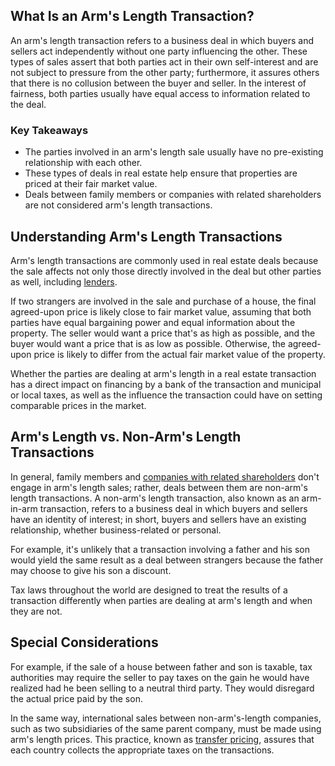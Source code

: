 ## What Is an Arm's Length Transaction?

An arm's length transaction refers to a business deal in which buyers and sellers act independently without one party influencing the other. These types of sales assert that both parties act in their own self-interest and are not subject to pressure from the other party; furthermore, it assures others that there is no collusion between the buyer and seller. In the interest of fairness, both parties usually have equal access to information related to the deal.

### Key Takeaways

-   The parties involved in an arm's length sale usually have no pre-existing relationship with each other.
-   These types of deals in real estate help ensure that properties are priced at their fair market value.
-   Deals between family members or companies with related shareholders are not considered arm's length transactions.

## Understanding Arm's Length Transactions

Arm's length transactions are commonly used in real estate deals because the sale affects not only those directly involved in the deal but other parties as well, including [lenders](https://www.investopedia.com/mortgage/mortgage-guide/mortgage-lenders/).

If two strangers are involved in the sale and purchase of a house, the final agreed-upon price is likely close to fair market value, assuming that both parties have equal bargaining power and equal information about the property. The seller would want a price that's as high as possible, and the buyer would want a price that is as low as possible. Otherwise, the agreed-upon price is likely to differ from the actual fair market value of the property.

Whether the parties are dealing at arm's length in a real estate transaction has a direct impact on financing by a bank of the transaction and municipal or local taxes, as well as the influence the transaction could have on setting comparable prices in the market.

## Arm's Length vs. Non-Arm's Length Transactions

In general, family members and [companies with related shareholders](https://www.investopedia.com/ask/answers/040315/what-can-shareholders-vote.asp) don't engage in arm's length sales; rather, deals between them are non-arm's length transactions. A non-arm's length transaction, also known as an arm-in-arm transaction, refers to a business deal in which buyers and sellers have an identity of interest; in short, buyers and sellers have an existing relationship, whether business-related or personal.

For example, it's unlikely that a transaction involving a father and his son would yield the same result as a deal between strangers because the father may choose to give his son a discount.

Tax laws throughout the world are designed to treat the results of a transaction differently when parties are dealing at arm's length and when they are not.

## Special Considerations

For example, if the sale of a house between father and son is taxable, tax authorities may require the seller to pay taxes on the gain he would have realized had he been selling to a neutral third party. They would disregard the actual price paid by the son.

In the same way, international sales between non-arm's-length companies, such as two subsidiaries of the same parent company, must be made using arm's length prices. This practice, known as [transfer pricing](https://www.investopedia.com/terms/t/transfer-pricing.asp), assures that each country collects the appropriate taxes on the transactions.